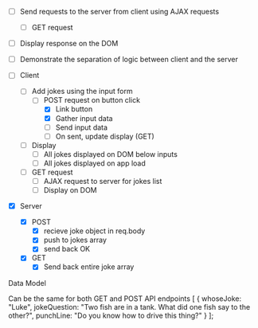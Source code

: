 - [ ] Send requests to the server from client using AJAX requests
    - [ ] GET request
- [ ] Display response on the DOM

- [ ] Demonstrate the separation of logic between client and the server


- [ ] Client
    - [ ] Add jokes using the input form
        - [ ] POST request on button click
            - [x] Link button
            - [x] Gather input data
            - [ ] Send input data
            - [ ] On sent, update display (GET)
    - [ ] Display
        - [ ] All jokes displayed on DOM below inputs
        - [ ] All jokes displayed on app load
    - [ ] GET request
        - [ ] AJAX request to server for jokes list
        - [ ] Display on DOM

- [x] Server
    - [x] POST
        - [x] recieve joke object in req.body
        - [x] push to jokes array
        - [x] send back OK
    - [x] GET
        - [x] Send back entire joke array

Data Model

Can be the same for both GET and POST API endpoints
[
  {
    whoseJoke: "Luke",
    jokeQuestion: "Two fish are in a tank. What did one fish say to the other?",
    punchLine: "Do you know how to drive this thing?"
  }
];